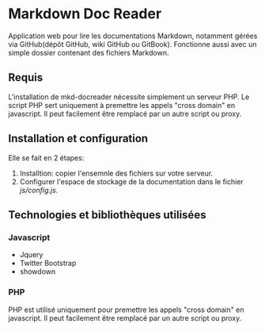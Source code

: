 # Markdown Doc Reader

Application web pour lire les documentations Markdown, notamment gérées via GitHub(dépôt GitHub, wiki GitHub ou GitBook).
Fonctionne aussi avec un simple dossier contenant des fichiers Markdown.

## Requis

L'installation de mkd-docreader nécessite simplement un serveur PHP.
Le script PHP sert uniquement à premettre les appels "cross domain" en javascript. Il peut facilement être remplacé par un autre script ou proxy.

## Installation et configuration

Elle se fait en 2 étapes:

1. Installtion: copier l'ensemnle des fichiers sur votre serveur.
2. Configurer l'espace de stockage de la documentation dans le fichier _js/config.js_.

## Technologies et bibliothèques utilisées

### Javascript

- Jquery
- Twitter Bootstrap
- showdown

### PHP

PHP est utilisé uniquement pour premettre les appels "cross domain" en javascript.
Il peut facilement être remplacé par un autre script ou proxy.
